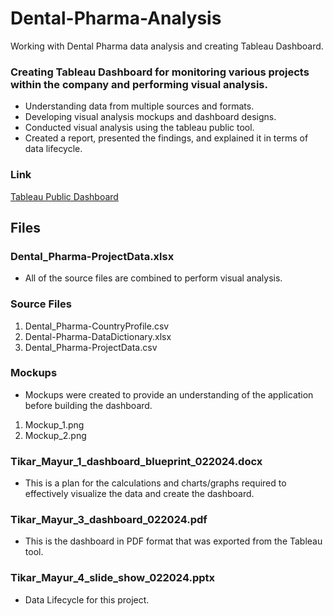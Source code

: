 # Dental-Pharma-Analysis
Working with Dental Pharma data analysis and creating Tableau Dashboard.

### Creating Tableau Dashboard for monitoring various projects within the company and performing visual analysis.
- Understanding data from multiple sources and formats.
- Developing visual analysis mockups and dashboard designs.
- Conducted visual analysis using the tableau public tool.
- Created a report, presented the findings, and explained it in terms of data lifecycle.

### Link
[Tableau Public Dashboard](https://public.tableau.com/app/profile/mayur.tikar/viz/DentalPharma_17073025263300/DentalPharma)

## Files

###  Dental_Pharma-ProjectData.xlsx
-  All of the source files are combined to perform visual analysis.

### Source Files
1.  Dental_Pharma-CountryProfile.csv
2.  Dental-Pharma-DataDictionary.xlsx
3.  Dental_Pharma-ProjectData.csv

### Mockups
-  Mockups were created to provide an understanding of the application before building the dashboard.

1.  Mockup_1.png
2.  Mockup_2.png

###  Tikar_Mayur_1_dashboard_blueprint_022024.docx
-  This is a plan for the calculations and charts/graphs required to effectively visualize the data and create the dashboard.

###  Tikar_Mayur_3_dashboard_022024.pdf
-  This is the dashboard in PDF format that was exported from the Tableau tool.

###  Tikar_Mayur_4_slide_show_022024.pptx
-  Data Lifecycle for this project.
